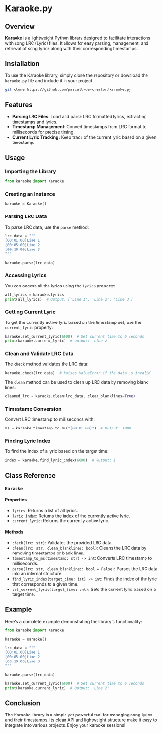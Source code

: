 # Karaoke.py

## Overview

**Karaoke** is a lightweight Python library designed to facilitate interactions
with song LRC (Lyric) files. It allows for easy parsing, management, and
retrieval of song lyrics along with their corresponding timestamps.

## Installation

To use the Karaoke library, simply clone the repository or download the
`karaoke.py` file and include it in your project.

```bash
git clone https://github.com/pascall-de-creator/karaoke.py
```

## Features

- **Parsing LRC Files:** Load and parse LRC formatted lyrics, extracting
  timestamps and lyrics.
- **Timestamp Management:** Convert timestamps from LRC format to milliseconds
  for precise timing.
- **Current Lyric Tracking:** Keep track of the current lyric based on a given
  timestamp.

## Usage

### Importing the Library

```python
from karaoke import Karaoke
```

### Creating an Instance

```python
karaoke = Karaoke()
```

### Parsing LRC Data

To parse LRC data, use the `parse` method:

```python
lrc_data = """
[00:01.00]Line 1
[00:05.00]Line 2
[00:10.00]Line 3
"""

karaoke.parse(lrc_data)
```

### Accessing Lyrics

You can access all the lyrics using the `lyrics` property:

```python
all_lyrics = karaoke.lyrics
print(all_lyrics)  # Output: ['Line 1', 'Line 2', 'Line 3']
```

### Getting Current Lyric

To get the currently active lyric based on the timestamp set, use the
`current_lyric` property:

```python
karaoke.set_current_lyric(6000)  # Set current time to 6 seconds
print(karaoke.current_lyric)  # Output: 'Line 2'
```

### Clean and Validate LRC Data

The `check` method validates the LRC data:

```python
karaoke.check(lrc_data)  # Raises ValueError if the data is invalid
```

The `clean` method can be used to clean up LRC data by removing blank lines:

```python
cleaned_lrc = karaoke.clean(lrc_data, clean_blanklines=True)
```

### Timestamp Conversion

Convert LRC timestamp to milliseconds with:

```python
ms = karaoke.timestamp_to_ms("[00:01.00]")  # Output: 1000
```

### Finding Lyric Index

To find the index of a lyric based on the target time:

```python
index = karaoke.find_lyric_index(6000)  # Output: 1
```

## Class Reference

### `Karaoke`

#### Properties

- `lyrics`: Returns a list of all lyrics.
- `lyric_index`: Returns the index of the currently active lyric.
- `current_lyric`: Returns the currently active lyric.

#### Methods

- `check(lrc: str)`: Validates the provided LRC data.
- `clean(lrc: str, clean_blanklines: bool)`: Cleans the LRC data by removing
  timestamps or blank lines.
- `timestamp_to_ms(timestamp: str) -> int`: Converts LRC timestamp to milliseconds.
- `parse(lrc: str, clean_blanklines: bool = False)`: Parses the LRC data into an
  internal structure.
- `find_lyric_index(target_time: int) -> int`: Finds the index of the lyric that
  corresponds to a given time.
- `set_current_lyric(target_time: int)`: Sets the current lyric based on a
  target time.

## Example

Here's a complete example demonstrating the library's functionality:

```python
from karaoke import Karaoke

karaoke = Karaoke()

lrc_data = """
[00:01.00]Line 1
[00:05.00]Line 2
[00:10.00]Line 3
"""

karaoke.parse(lrc_data)

karaoke.set_current_lyric(6000)  # Set current time to 6 seconds
print(karaoke.current_lyric)  # Output: 'Line 2'
```

## Conclusion

The Karaoke library is a simple yet powerful tool for managing song lyrics and
their timestamps. Its clean API and lightweight structure make it easy to
integrate into various projects. Enjoy your karaoke sessions!
